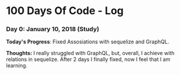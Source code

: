 # 100 Days Of Code - Log

### Day 0: January 10, 2018 (Study)

**Today's Progress**: Fixed Assosiations with sequelize and GraphQL.

**Thoughts:** I really struggled with GraphQL, but, overall, I achieve with relations in sequelize. After 2 days I finally fixed, now I feel that I am learning.
